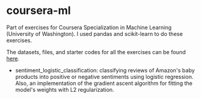 # coursera-ml

Part of exercises for Coursera Specialization in Machine Learning (University of Washington). I used pandas and scikit-learn to do these exercises.

The datasets, files, and starter codes for all the exercises can be found <a href="https://github.com/learnml/machine-learning-specialization">here</a>. 

* sentiment_logistic_classification: classifying reviews of Amazon's baby products into positive or negative  sentiments using logistic regression. Also, an implementation of the gradient ascent algorithm for fitting the model's weights with L2 regularization. 
